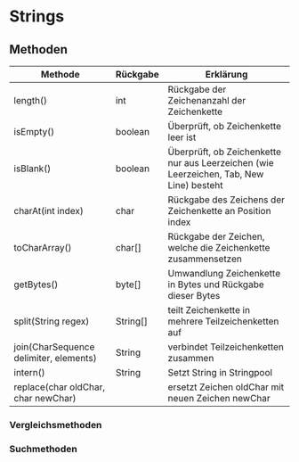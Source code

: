# Strings

## Methoden

| Methode                                | Rückgabe         | Erklärung                                                                               |
|----------------------------------------|------------------|-----------------------------------------------------------------------------------------|
| length()                               | int              | Rückgabe der Zeichenanzahl der Zeichenkette                                             |
| isEmpty()                              | boolean          | Überprüft, ob Zeichenkette leer ist                                                     |
| isBlank()                              | boolean          | Überprüft, ob Zeichenkette nur aus Leerzeichen (wie Leerzeichen, Tab, New Line) besteht |
| charAt(int index)                      | char             | Rückgabe des Zeichens der Zeichenkette an Position index                                |
| toCharArray()                          | char[]           | Rückgabe der Zeichen, welche die Zeichenkette zusammensetzen                            |
| getBytes()                             | byte[]           | Umwandlung Zeichenkette in Bytes und Rückgabe dieser Bytes                              |
| split(String regex)                    | String[]         | teilt Zeichenkette in mehrere Teilzeichenketten auf                                     |
| join(CharSequence delimiter, elements) | String           | verbindet Teilzeichenketten zusammen                                                    |
| intern()                               | String           | Setzt String in Stringpool                                                              |
| replace(char oldChar, char newChar)    |                  | ersetzt Zeichen oldChar mit neuen Zeichen newChar                                       |

### Vergleichsmethoden

### Suchmethoden
